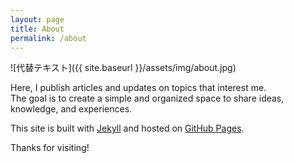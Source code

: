 ```yaml
---
layout: page
title: About
permalink: /about
---
```

![代替テキスト]({{ site.baseurl }}/assets/img/about.jpg)

Here, I publish articles and updates on topics that interest me.  
The goal is to create a simple and organized space to share ideas, knowledge, and experiences.

This site is built with [Jekyll](https://jekyllrb.com) and hosted on [GitHub Pages](https://pages.github.com).

Thanks for visiting!
